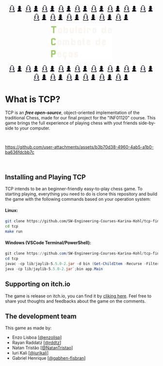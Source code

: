 <p align="center" style="text-align:center;">
<img alt="TCP pawn piece" src="./res/pieces/pawn.png" width="50" />
<img alt="TCP pawn piece" src="./res/pieces/pawn.png" width="50" />
<img alt="TCP pawn piece" src="./res/pieces/pawn.png" width="50" />
<img alt="TCP pawn piece" src="./res/pieces/pawn.png" width="50" />
<img alt="TCP pawn piece" src="./res/pieces/pawn.png" width="50" />
<img alt="TCP pawn piece" src="./res/pieces/pawn.png" width="50" />
<img alt="TCP pawn piece" src="./res/pieces/pawn.png" width="50" />
<img alt="TCP pawn piece" src="./res/pieces/pawn.png" width="50" />
<img alt="TCP pawn piece" src="./res/pieces/pawn.png" width="50" />
<img alt="TCP pawn piece" src="./res/pieces/pawn.png" width="50" />
<img alt="TCP pawn piece" src="./res/pieces/pawn.png" width="50" />
<img alt="TCP pawn piece" src="./res/pieces/pawn.png" width="50" />
<img alt="TCP pawn piece" src="./res/pieces/pawn.png" width="50" />
<img alt="TCP pawn piece" src="./res/pieces/pawn.png" width="50" />
<img alt="TCP pawn piece" src="./res/pieces/pawn.png" width="50" />
</p>


<p align="center" style="text-align:center;">
<img alt="TCP logo" src="./res/ui/logo.png" width="200"/>
</p>


<p align="center" style="text-align:center;">
<img alt="TCP pawn piece" src="./res/pieces/pawn.png" width="50" />
<img alt="TCP pawn piece" src="./res/pieces/pawn.png" width="50" />
<img alt="TCP pawn piece" src="./res/pieces/pawn.png" width="50" />
<img alt="TCP pawn piece" src="./res/pieces/pawn.png" width="50" />
<img alt="TCP pawn piece" src="./res/pieces/pawn.png" width="50" />
<img alt="TCP pawn piece" src="./res/pieces/pawn.png" width="50" />
<img alt="TCP pawn piece" src="./res/pieces/pawn.png" width="50" />
<img alt="TCP pawn piece" src="./res/pieces/pawn.png" width="50" />
<img alt="TCP pawn piece" src="./res/pieces/pawn.png" width="50" />
<img alt="TCP pawn piece" src="./res/pieces/pawn.png" width="50" />
<img alt="TCP pawn piece" src="./res/pieces/pawn.png" width="50" />
<img alt="TCP pawn piece" src="./res/pieces/pawn.png" width="50" />
<img alt="TCP pawn piece" src="./res/pieces/pawn.png" width="50" />
<img alt="TCP pawn piece" src="./res/pieces/pawn.png" width="50" />
<img alt="TCP pawn piece" src="./res/pieces/pawn.png" width="50" />
</p>

What is TCP?
===
TCP is an ***free open-source***, object-oriented implementation of the
traditional Chess, made for our final project for the "INF01120"
course. This game brings the full experience of playing chess with yout friends side-by-side to your computer.

<br>

https://github.com/user-attachments/assets/b3b70d38-4960-4ab5-a1b0-ba636fdcbb7c

<br>

## Installing and Playing TCP
TCP intends to be an beginner-friendly easy-to-play chess game. To starting playing, everything you need to do is clone this repository and build the game with the following commands based on your operation system:

#### Linux:
```bash
git clone https://github.com/SW-Engineering-Courses-Karina-Kohl/tcp-final-20251-grupo02.git tcp
cd tcp
make run
```

#### Windows (VSCode Terminal/PowerShell):
```powershell
git clone https://github.com/SW-Engineering-Courses-Karina-Kohl/tcp-final-20251-grupo02.git tcp
cd tcp
javac -cp lib/jaylib-5.5.0-2.jar -d bin (Get-ChildItem -Recurse -Filter *.java -Path src).FullName
java -cp lib/jaylib-5.5.0-2.jar`;bin app.Main
```

## Supporting on itch.io
The game is release on itch.io, you can find it by [cliking here](https://iuri-kali.itch.io/tcp). Feel free to share yout thoughts and feedbacks about the game on the comments.

## The development team
This game as made by:

- Enzo Lisboa [[@enzolisp](https://github.com/enzolisp)]
- Rayan Raddatz [[@rddtz](https://github.com/rddtz)]
- Natan Tristão [[@NatanTristao](https://github.com/NatanTristao)]
- Iuri Kali [[@iurikali](https://github.com/iurikali)]
- Gabriel Henrique [[@gabhen-fisbran](https://github.com/gabhen-fisbran)]
